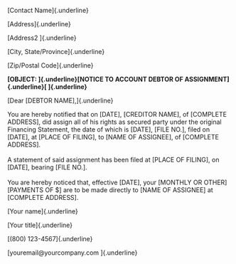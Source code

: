 [Contact Name]{.underline}

[Address]{.underline}

[Address2 ]{.underline}

[City, State/Province]{.underline}

[Zip/Postal Code]{.underline}

**[OBJECT: ]{.underline}[NOTICE TO ACCOUNT DEBTOR OF
ASSIGNMENT]{.underline}[ ]{.underline}**

[Dear \[DEBTOR NAME\],]{.underline}

You are hereby notified that on \[DATE\], \[CREDITOR NAME\], of
\[COMPLETE ADDRESS\], did assign all of his rights as secured party
under the original Financing Statement, the date of which is \[DATE\],
\[FILE NO.\], filed on \[DATE\], at \[PLACE OF FILING\], to \[NAME OF
ASSIGNEE\], of \[COMPLETE ADDRESS\].\
\
A statement of said assignment has been filed at \[PLACE OF FILING\], on
\[DATE\], bearing \[FILE NO.\].\
\
You are hereby noticed that, effective \[DATE\], your \[MONTHLY OR
OTHER\] \[PAYMENTS OF \$\] are to be made directly to \[NAME OF
ASSIGNEE\] at \[COMPLETE ADDRESS\].

[Your name]{.underline}

[Your title]{.underline}

[(800) 123-4567]{.underline}

[youremail\@yourcompany.com ]{.underline}

